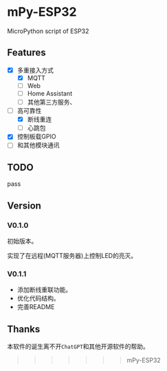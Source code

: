 # mPy-ESP32
MicroPython script of ESP32

## Features

- [x] 多重接入方式
  - [x] MQTT 
  - [ ] Web
  - [ ] Home Assistant
  - [ ] 其他第三方服务、
  
- [ ] 高可靠性
  - [x] 断线重连
  - [ ] 心跳包
  
- [x] 控制板载GPIO
- [ ] 和其他模块通讯

## TODO

pass

## Version

### V0.1.0

初始版本。

实现了在远程(MQTT服务器)上控制LED的亮灭。

### V0.1.1

- 添加断线重联功能。
- 优化代码结构。
- 完善README

## Thanks

本软件的诞生离不开`ChatGPT`和其他开源软件的帮助。
>>>>>>> mPy-ESP32